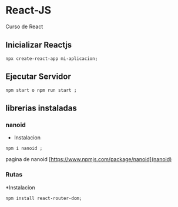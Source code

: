 # React-JS
 Curso de React

## Inicializar Reactjs
```<node.js>
npx create-react-app mi-aplicacion;
```
## Ejecutar Servidor

```<node.js>
npm start o npm run start ;
```

## librerias instaladas
###  nanoid

* Instalacion 
```<node.js>
npm i nanoid ;
```
 pagina de nanoid [https://www.npmjs.com/package/nanoid](nanoid)
 
### Rutas

*Instalacion
```<node.js>
npm install react-router-dom;
```



